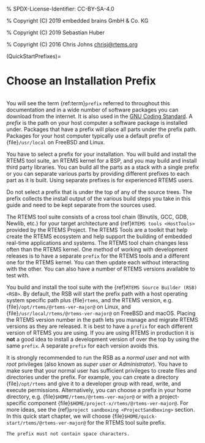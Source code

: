 % SPDX-License-Identifier: CC-BY-SA-4.0

% Copyright (C) 2019 embedded brains GmbH & Co. KG

% Copyright (C) 2019 Sebastian Huber

% Copyright (C) 2016 Chris Johns <chrisj@rtems.org>

(QuickStartPrefixes)=

# Choose an Installation Prefix

```{index} prefix
```

You will see the term {ref:term}`prefix` referred to throughout this
documentation and in a wide number of software packages you can download from
the internet. It is also used in the
[GNU Coding Standard](https://www.gnu.org/prep/standards/html_node/Directory-Variables.html).
A *prefix* is the path on your host computer a software package is installed
under. Packages that have a prefix will place all parts under the prefix
path. Packages for your host computer typically use a default prefix of
{file}`/usr/local` on FreeBSD and Linux.

You have to select a prefix for your installation. You will build and install
the RTEMS tool suite, an RTEMS kernel for a BSP, and you may build and install
third party libraries. You can build all the parts as a stack with a single
prefix or you can separate various parts by providing different prefixes to
each part as it is built. Using separate prefixes is for experienced RTEMS
users.

Do not select a prefix that is under the top of any of the source trees. The
prefix collects the install output of the various build steps you take in this
guide and need to be kept separate from the sources used.

The RTEMS tool suite consists of a cross tool chain (Binutils, GCC, GDB,
Newlib, etc.) for your target architecture and {ref}`RTEMS tools <HostTools>`
provided by the RTEMS Project. The RTEMS Tools are a toolkit that help create
the RTEMS ecosystem and help support the building of embedded real-time
applications and systems.
The RTEMS tool chain changes less often than the RTEMS kernel. One method of
working with development releases is to have a separate `prefix` for the RTEMS
tools and a different one for the RTEMS kernel. You can then update each
without interacting with the other. You can also have a number of RTEMS
versions available to test with.

You build and install the tool suite with the {ref}`RTEMS Source Builder (RSB) <RSB>`. By default, the RSB will start the prefix path with a host operating
system specific path plus {file}`rtems`, and the RTEMS version, e.g.
{file}`/opt/rtems/@rtems-ver-major@` on Linux, and {file}`/usr/local/rtems/@rtems-ver-major@` on FreeBSD and
macOS. Placing the RTEMS version number in the path lets you manage and
migrate RTEMS versions as they are released. It is best to
have a `prefix` for each different version of RTEMS you are using. If you are
using RTEMS in production it is **not** a good idea to install a development
version of over the top by using the same `prefix`. A separate `prefix` for each
version avoids this.

It is strongly recommended to run the RSB as a *normal user* and not with
*root* privileges (also known as *super user* or *Administrator*). You have to
make sure that your normal user has sufficient privileges to create files and
directories under the prefix. For example, you can create a directory
{file}`/opt/rtems` and give it to a developer group with read, write, and
execute permissions. Alternatively, you can choose a prefix in your home
directory, e.g. {file}`$HOME/rtems/@rtems-ver-major@` or with a project-specific component
{file}`$HOME/project-x/rtems/@rtems-ver-major@`. For more ideas, see the {ref}`project sandboxing <ProjectSandboxing>` section. In this quick start chapter, we will
choose {file}`$HOME/quick-start/rtems/@rtems-ver-major@` for the RTEMS tool suite prefix.

```{warning}
The prefix must not contain space characters.
```
